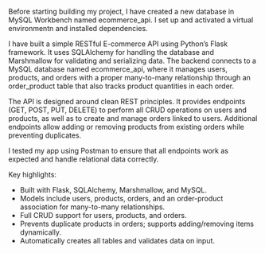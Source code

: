 Before starting building my project, I have created a new database in MySQL Workbench named ecommerce_api.
I set up and activated a virtual environmentn and installed dependencies.

I have built a simple RESTful E-commerce API using Python’s Flask framework. 
It uses SQLAlchemy for handling the database and Marshmallow for validating and serializing data. 
The backend connects to a MySQL database named ecommerce_api, where it manages users, products, and orders with a proper many-to-many relationship through an order_product table that also tracks product quantities in each order.

The API is designed around clean REST principles. 
It provides endpoints (GET, POST, PUT, DELETE) to perform all CRUD operations on users and products, as well as to create and manage orders linked to users. 
Additional endpoints allow adding or removing products from existing orders while preventing duplicates. 

I tested my app using Postman to ensure that all endpoints work as expected and handle relational data correctly.

Key highlights:
- Built with Flask, SQLAlchemy, Marshmallow, and MySQL.
- Models include users, products, orders, and an order-product association for many-to-many relationships.
- Full CRUD support for users, products, and orders.
- Prevents duplicate products in orders; supports adding/removing items dynamically.
- Automatically creates all tables and validates data on input.
